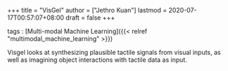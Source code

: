 +++
title = "VisGel"
author = ["Jethro Kuan"]
lastmod = 2020-07-17T00:57:07+08:00
draft = false
+++

tags
: [Multi-modal Machine Learning]({{< relref "multimodal_machine_learning" >}})

Visgel looks at synthesizing plausible tactile signals from visual inputs, as well as imagining object interactions with tactile data as input.
